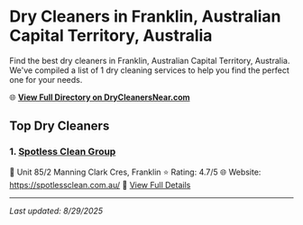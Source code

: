 # Dry Cleaners in Franklin, Australian Capital Territory, Australia

Find the best dry cleaners in Franklin, Australian Capital Territory, Australia. We've compiled a list of 1 dry cleaning services to help you find the perfect one for your needs.

🌐 **[View Full Directory on DryCleanersNear.com](https://drycleanersnear.com/city/Australia/Australian%20Capital%20Territory/Franklin)**

## Top Dry Cleaners

### 1. [Spotless Clean Group](https://drycleanersnear.com/dryCleaner/68a289cce025a3a8d28d3d93/spotless-clean-group)
📍 Unit 85/2 Manning Clark Cres, Franklin
⭐ Rating: 4.7/5
🌐 Website: https://spotlessclean.com.au/
🔗 [View Full Details](https://drycleanersnear.com/dryCleaner/68a289cce025a3a8d28d3d93/spotless-clean-group)


---

*Last updated: 8/29/2025*
